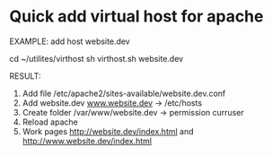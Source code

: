 Quick add virtual host for apache
===

EXAMPLE: add host website.dev

cd ~/utilites/virthost
sh virthost.sh website.dev


RESULT:

1. Аdd file /etc/apache2/sites-available/website.dev.conf
2. Аdd website.dev www.website.dev -> /etc/hosts
3. Сreate folder /var/www/website.dev -> permission curruser
4. Reload apache
5. Work pages http://website.dev/index.html and  http://www.website.dev/index.html




